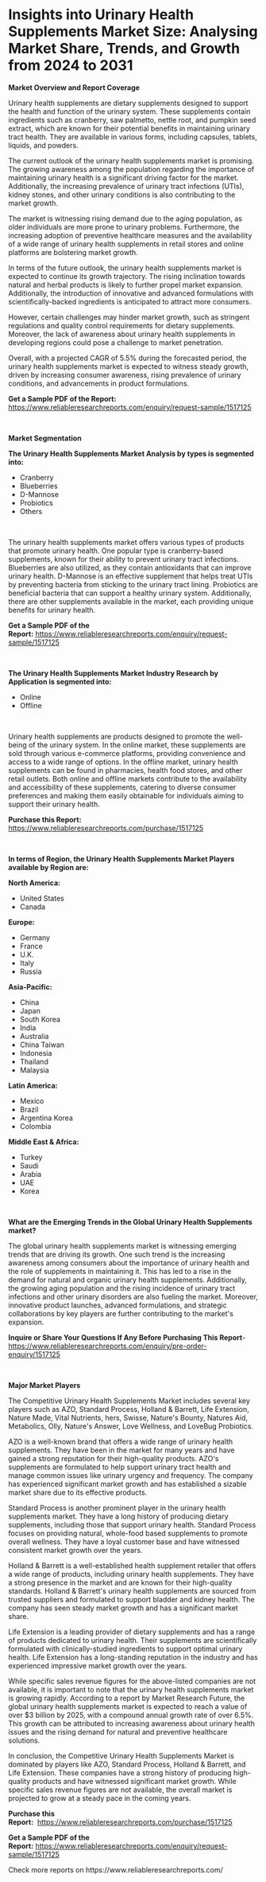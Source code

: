 <p><h1>Insights into Urinary Health Supplements Market Size: Analysing Market Share, Trends, and Growth from 2024 to 2031</h1></p><p><strong>Market Overview and Report Coverage</strong></p>
<p><p>Urinary health supplements are dietary supplements designed to support the health and function of the urinary system. These supplements contain ingredients such as cranberry, saw palmetto, nettle root, and pumpkin seed extract, which are known for their potential benefits in maintaining urinary tract health. They are available in various forms, including capsules, tablets, liquids, and powders.</p><p>The current outlook of the urinary health supplements market is promising. The growing awareness among the population regarding the importance of maintaining urinary health is a significant driving factor for the market. Additionally, the increasing prevalence of urinary tract infections (UTIs), kidney stones, and other urinary conditions is also contributing to the market growth.</p><p>The market is witnessing rising demand due to the aging population, as older individuals are more prone to urinary problems. Furthermore, the increasing adoption of preventive healthcare measures and the availability of a wide range of urinary health supplements in retail stores and online platforms are bolstering market growth.</p><p>In terms of the future outlook, the urinary health supplements market is expected to continue its growth trajectory. The rising inclination towards natural and herbal products is likely to further propel market expansion. Additionally, the introduction of innovative and advanced formulations with scientifically-backed ingredients is anticipated to attract more consumers.</p><p>However, certain challenges may hinder market growth, such as stringent regulations and quality control requirements for dietary supplements. Moreover, the lack of awareness about urinary health supplements in developing regions could pose a challenge to market penetration.</p><p>Overall, with a projected CAGR of 5.5% during the forecasted period, the urinary health supplements market is expected to witness steady growth, driven by increasing consumer awareness, rising prevalence of urinary conditions, and advancements in product formulations.</p></p>
<p><strong>Get a Sample PDF of the Report:</strong> <a href="https://www.reliableresearchreports.com/enquiry/request-sample/1517125">https://www.reliableresearchreports.com/enquiry/request-sample/1517125</a></p>
<p>&nbsp;</p>
<p><strong>Market Segmentation</strong></p>
<p><strong>The Urinary Health Supplements Market Analysis by types is segmented into:</strong></p>
<p><ul><li>Cranberry</li><li>Blueberries</li><li>D-Mannose</li><li>Probiotics</li><li>Others</li></ul></p>
<p>&nbsp;</p>
<p><p>The urinary health supplements market offers various types of products that promote urinary health. One popular type is cranberry-based supplements, known for their ability to prevent urinary tract infections. Blueberries are also utilized, as they contain antioxidants that can improve urinary health. D-Mannose is an effective supplement that helps treat UTIs by preventing bacteria from sticking to the urinary tract lining. Probiotics are beneficial bacteria that can support a healthy urinary system. Additionally, there are other supplements available in the market, each providing unique benefits for urinary health.</p></p>
<p><strong>Get a Sample PDF of the Report:</strong>&nbsp;<a href="https://www.reliableresearchreports.com/enquiry/request-sample/1517125">https://www.reliableresearchreports.com/enquiry/request-sample/1517125</a></p>
<p>&nbsp;</p>
<p><strong>The Urinary Health Supplements Market Industry Research by Application is segmented into:</strong></p>
<p><ul><li>Online</li><li>Offline</li></ul></p>
<p>&nbsp;</p>
<p><p>Urinary health supplements are products designed to promote the well-being of the urinary system. In the online market, these supplements are sold through various e-commerce platforms, providing convenience and access to a wide range of options. In the offline market, urinary health supplements can be found in pharmacies, health food stores, and other retail outlets. Both online and offline markets contribute to the availability and accessibility of these supplements, catering to diverse consumer preferences and making them easily obtainable for individuals aiming to support their urinary health.</p></p>
<p><strong>Purchase this Report:</strong>&nbsp; <a href="https://www.reliableresearchreports.com/purchase/1517125">https://www.reliableresearchreports.com/purchase/1517125</a></p>
<p>&nbsp;</p>
<p><strong>In terms of Region, the Urinary Health Supplements Market Players available by Region are:</strong></p>
<p>
    <p> <strong> North America: </strong>
        <ul>
            <li>United States</li>
            <li>Canada</li>
        </ul>
        </p> 
    <p> <strong> Europe: </strong>
        <ul>
            <li>Germany</li>
            <li>France</li>
            <li>U.K.</li>
            <li>Italy</li>
            <li>Russia</li>
        </ul>
        </p> 
    <p> <strong> Asia-Pacific: </strong>
        <ul>
            <li>China</li>
            <li>Japan</li>
            <li>South Korea</li>
            <li>India</li>
            <li>Australia</li>
            <li>China Taiwan</li>
            <li>Indonesia</li>
            <li>Thailand</li>
            <li>Malaysia</li>
        </ul>
        </p> 
    <p> <strong> Latin America: </strong>
        <ul>
            <li>Mexico</li>
            <li>Brazil</li>
            <li>Argentina Korea</li>
            <li>Colombia</li>
        </ul>
        </p> 
    <p> <strong> Middle East & Africa: </strong>
        <ul>
            <li>Turkey</li>
            <li>Saudi</li>
            <li>Arabia</li>
            <li>UAE</li>
            <li>Korea</li>
        </ul>
    </p>
    </p>
<p>&nbsp;</p>
<p><strong>What are the Emerging Trends in the Global Urinary Health Supplements market?</strong></p>
<p><p>The global urinary health supplements market is witnessing emerging trends that are driving its growth. One such trend is the increasing awareness among consumers about the importance of urinary health and the role of supplements in maintaining it. This has led to a rise in the demand for natural and organic urinary health supplements. Additionally, the growing aging population and the rising incidence of urinary tract infections and other urinary disorders are also fueling the market. Moreover, innovative product launches, advanced formulations, and strategic collaborations by key players are further contributing to the market's expansion.</p></p>
<p><strong>Inquire or Share Your Questions If Any Before Purchasing This Report</strong>- <a href="https://www.reliableresearchreports.com/enquiry/pre-order-enquiry/1517125">https://www.reliableresearchreports.com/enquiry/pre-order-enquiry/1517125</a></p>
<p>&nbsp;</p>
<p><strong>Major Market Players</strong></p>
<p><p>The Competitive Urinary Health Supplements Market includes several key players such as AZO, Standard Process, Holland & Barrett, Life Extension, Nature Made, Vital Nutrients, hers, Swisse, Nature's Bounty, Natures Aid, Metabolics, Olly, Nature's Answer, Love Wellness, and LoveBug Probiotics.</p><p>AZO is a well-known brand that offers a wide range of urinary health supplements. They have been in the market for many years and have gained a strong reputation for their high-quality products. AZO's supplements are formulated to help support urinary tract health and manage common issues like urinary urgency and frequency. The company has experienced significant market growth and has established a sizable market share due to its effective products.</p><p>Standard Process is another prominent player in the urinary health supplements market. They have a long history of producing dietary supplements, including those that support urinary health. Standard Process focuses on providing natural, whole-food based supplements to promote overall wellness. They have a loyal customer base and have witnessed consistent market growth over the years.</p><p>Holland & Barrett is a well-established health supplement retailer that offers a wide range of products, including urinary health supplements. They have a strong presence in the market and are known for their high-quality standards. Holland & Barrett's urinary health supplements are sourced from trusted suppliers and formulated to support bladder and kidney health. The company has seen steady market growth and has a significant market share.</p><p>Life Extension is a leading provider of dietary supplements and has a range of products dedicated to urinary health. Their supplements are scientifically formulated with clinically-studied ingredients to support optimal urinary health. Life Extension has a long-standing reputation in the industry and has experienced impressive market growth over the years.</p><p>While specific sales revenue figures for the above-listed companies are not available, it is important to note that the urinary health supplements market is growing rapidly. According to a report by Market Research Future, the global urinary health supplements market is expected to reach a value of over $3 billion by 2025, with a compound annual growth rate of over 6.5%. This growth can be attributed to increasing awareness about urinary health issues and the rising demand for natural and preventive healthcare solutions.</p><p>In conclusion, the Competitive Urinary Health Supplements Market is dominated by players like AZO, Standard Process, Holland & Barrett, and Life Extension. These companies have a strong history of producing high-quality products and have witnessed significant market growth. While specific sales revenue figures are not available, the overall market is projected to grow at a steady pace in the coming years.</p></p>
<p><strong>Purchase this Report:</strong>&nbsp;&nbsp;<a href="https://www.reliableresearchreports.com/purchase/1517125">https://www.reliableresearchreports.com/purchase/1517125</a></p>
<p></p>
<p><strong>Get a Sample PDF of the Report:</strong>&nbsp;<a href="https://www.reliableresearchreports.com/enquiry/request-sample/1517125">https://www.reliableresearchreports.com/enquiry/request-sample/1517125</a></p>
<p>Check more reports on https://www.reliableresearchreports.com/</p>